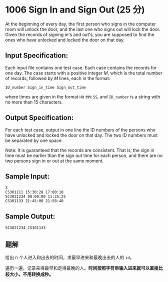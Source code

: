 # 1006 Sign In and Sign Out (25 分)

At the beginning of every day, the first person who signs in the computer room will unlock the door, and the last one who signs out will lock the door. Given the records of signing in's and out's, you are supposed to find the ones who have unlocked and locked the door on that day.

## Input Specification:

Each input file contains one test case. Each case contains the records for one day. The case starts with a positive integer $M$, which is the total number of records, followed by $M$ lines, each in the format:

    ID_number Sign_in_time Sign_out_time

where times are given in the format `HH:MM:SS`, and `ID_number` is a string with no more than 15 characters.

## Output Specification:

For each test case, output in one line the ID numbers of the persons who have unlocked and locked the door on that day. The two ID numbers must be separated by one space.

Note: It is guaranteed that the records are consistent. That is, the sign in time must be earlier than the sign out time for each person, and there are no two persons sign in or out at the same moment.

## Sample Input:

    3
    CS301111 15:30:28 17:00:10
    SC3021234 08:00:00 11:25:25
    CS301133 21:45:00 21:58:40

## Sample Output:

    SC3021234 CS301133

## 题解

给出 n 个人进入和出去的时间，求最早进来和最晚出去的人的 `id`。

遍历一遍，记录来得最早和走得最晚的人。**时间按照字符串输入进来就可以直接比较大小，不用转换成秒。**
